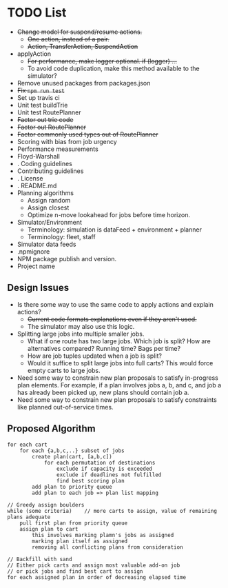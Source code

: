 # TODO List

* ~~Change model for suspend/resume actions.~~
    * ~~One action, instead of a pair.~~
    * ~~Action, TransferAction, SuspendAction~~
* applyAction
    * ~~For performance, make logger optional. if (logger) ...~~
    * To avoid code duplication, make this method available to the simulator?
* Remove unused packages from packages.json
* ~~Fix `npm run test`~~
* Set up travis ci
* Unit test buildTrie
* Unit test RoutePlanner
* ~~Factor out trie code~~
* ~~Factor out RoutePlanner~~
* ~~Factor commonly used types out of RoutePlanner~~
* Scoring with bias from job urgency
* Performance measurements
* Floyd-Warshall
* . Coding guidelines
* Contributing guidelines
* . License
* . README.md
* Planning algorithms
    * Assign random
    * Assign closest
    * Optimize n-move lookahead for jobs before time horizon.
* Simulator/Environment
    * Terminology: simulation is dataFeed + environment + planner
    * Terminology: fleet, staff
* Simulator data feeds
* .npmignore
* NPM package publish and version.
* Project name


## Design Issues
* Is there some way to use the same code to apply actions and explain actions?
    * ~~Current code formats explanations even if they aren't used.~~
    * The simulator may also use this logic.
* Splitting large jobs into multiple smaller jobs.
    * What if one route has two large jobs. Which job is split? How are alternatives compared? Running time? Bags per time?
    * How are job tuples updated when a job is split?
    * Would it suffice to split large jobs into full carts? This would force empty carts to large jobs.
* Need some way to constrain new plan proposals to satisfy in-progress plan elements. For example, if a plan involves jobs a, b, and c, and job a has already been picked up, new plans should contain job a.
* Need some way to constrain new plan proposals to satisfy constraints like planned out-of-service times.



## Proposed Algorithm

~~~
for each cart
    for each {a,b,c,..} subset of jobs
        create plan(cart, [a,b,c])
            for each permutation of destinations
                exclude if capacity is exceeded
                exclude if deadlines not fulfilled
                find best scoring plan
        add plan to priority queue
        add plan to each job => plan list mapping

// Greedy assign boulders
while (some criteria)    // more carts to assign, value of remaining plans adequate
    pull first plan from priority queue
    assign plan to cart
        this involves marking plamn's jobs as assigned
        marking plan itself as assigned
        removing all conflicting plans from consideration

// Backfill with sand
// Either pick carts and assign most valuable add-on job
// or pick jobs and find best cart to assign
for each assigned plan in order of decreasing elapsed time

~~~
